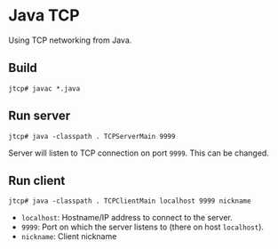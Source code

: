 # Java TCP

Using TCP networking from Java.

## Build

```jtcp# javac *.java```

## Run server

```jtcp# java -classpath . TCPServerMain 9999```

Server will listen to TCP connection on port `9999`. 
This can be changed.

## Run client

```jtcp# java -classpath . TCPClientMain localhost 9999 nickname```

* `localhost`: Hostname/IP address to connect to the server.
* `9999`: Port on which the server listens to (there on host `localhost`).
* `nickname`: Client nickname
